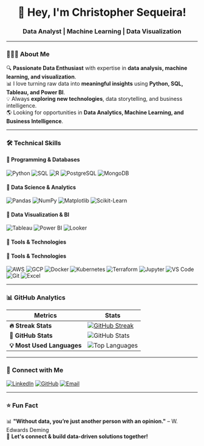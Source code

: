 <h1 align="center">👋 Hey, I'm Christopher Sequeira!</h1>
<h3 align="center">Data Analyst | Machine Learning | Data Visualization</h3>

---

### 👨🏻‍💻 **About Me**
🔍 **Passionate Data Enthusiast** with expertise in **data analysis, machine learning, and visualization**.  
📊 I love turning raw data into **meaningful insights** using **Python, SQL, Tableau, and Power BI**.  
💡 Always **exploring new technologies**, data storytelling, and business intelligence.  
🌎 Looking for opportunities in **Data Analytics, Machine Learning, and Business Intelligence**.  

---

### 🛠 **Technical Skills**
#### 📌 **Programming & Databases**
![Python](https://img.shields.io/badge/-Python-3776AB?style=flat&logo=python&logoColor=white)
![SQL](https://img.shields.io/badge/-SQL-4479A1?style=flat&logo=MicrosoftSQLServer&logoColor=white)
![R](https://img.shields.io/badge/-R-276DC3?style=flat&logo=r&logoColor=white)
![PostgreSQL](https://img.shields.io/badge/-PostgreSQL-336791?style=flat&logo=postgresql&logoColor=white)
![MongoDB](https://img.shields.io/badge/-MongoDB-47A248?style=flat&logo=mongodb&logoColor=white)

#### 📌 **Data Science & Analytics**
![Pandas](https://img.shields.io/badge/-Pandas-150458?style=flat&logo=pandas&logoColor=white)
![NumPy](https://img.shields.io/badge/-NumPy-013243?style=flat&logo=numpy&logoColor=white)
![Matplotlib](https://img.shields.io/badge/-Matplotlib-11557C?style=flat)
![Scikit-Learn](https://img.shields.io/badge/-ScikitLearn-F7931E?style=flat&logo=scikitlearn&logoColor=white)

#### 📌 **Data Visualization & BI**
![Tableau](https://img.shields.io/badge/-Tableau-E97627?style=flat&logo=tableau&logoColor=white)
![Power BI](https://img.shields.io/badge/-PowerBI-F2C811?style=flat&logo=powerbi&logoColor=white)
![Looker](https://img.shields.io/badge/-Looker-4285F4?style=flat&logo=looker&logoColor=white)

#### 📌 **Tools & Technologies**
#### 📌 **Tools & Technologies**
![AWS](https://img.shields.io/badge/Amazon%20AWS-FF9900?style=flat&logo=amazonaws&logoColor=white)
![GCP](https://img.shields.io/badge/Google%20Cloud-4285F4?style=flat&logo=google-cloud&logoColor=white)
![Docker](https://img.shields.io/badge/-Docker-2496ED?style=flat&logo=docker&logoColor=white)
![Kubernetes](https://img.shields.io/badge/-Kubernetes-326CE5?style=flat&logo=kubernetes&logoColor=white)
![Terraform](https://img.shields.io/badge/-Terraform-623CE4?style=flat&logo=terraform&logoColor=white)
![Jupyter](https://img.shields.io/badge/-Jupyter-F37626?style=flat&logo=jupyter&logoColor=white)
![VS Code](https://img.shields.io/badge/-VS%20Code-007ACC?style=flat&logo=visual-studio-code&logoColor=white)
![Git](https://img.shields.io/badge/-Git-F05032?style=flat&logo=git&logoColor=white)
![Excel](https://img.shields.io/badge/-Excel-217346?style=flat&logo=microsoft-excel&logoColor=white)

---

### 📊 **GitHub Analytics**
| **Metrics** | **Stats** |
|------------|---------|
| **🔥 Streak Stats** | [![GitHub Streak](https://streak-stats.demolab.com/?user=Chrisz101&theme=react&hide_border=true)](https://git.io/streak-stats) |
| **🚀 GitHub Stats** | ![GitHub Stats](https://github-readme-stats.vercel.app/api?username=Chrisz101&show_icons=true&theme=react&hide_border=true) |
| **💡 Most Used Languages** | ![Top Languages](https://github-readme-stats.vercel.app/api/top-langs/?username=Chrisz101&layout=compact&theme=react) |

---

### 🤝 **Connect with Me**
[![LinkedIn](https://img.shields.io/badge/-LinkedIn-blue?style=flat&logo=Linkedin&logoColor=white)](https://www.linkedin.com/in/christopher-sequeira-596412182/)
[![GitHub](https://img.shields.io/badge/-GitHub-181717?style=flat&logo=github&logoColor=white)](https://github.com/Chrisz101)
[![Email](https://img.shields.io/badge/-Email-D14836?style=flat&logo=gmail&logoColor=white)](mailto:christopher10sequeira@gmail.com)

---

### ⭐ **Fun Fact**
📊 **"Without data, you’re just another person with an opinion."** – W. Edwards Deming  
🚀 **Let's connect & build data-driven solutions together!**
